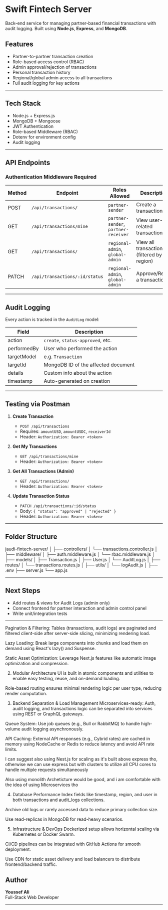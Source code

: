 # Swift Fintech Server

Back-end service for managing partner-based financial transactions with audit logging. Built using **Node.js**, **Express**, and **MongoDB**.

##  Features

- Partner-to-partner transaction creation
- Role-based access control (RBAC)
- Admin approval/rejection of transactions
- Personal transaction history
- Regional/global admin access to all transactions
- Full audit logging for key actions

---

##  Tech Stack

- Node.js + Express.js
- MongoDB + Mongoose
- JWT Authentication
- Role-based Middleware (RBAC)
- Dotenv for environment config
- Audit logging

---

## API Endpoints

###  Authentication Middleware Required

| Method | Endpoint                    | Roles Allowed                          | Description                                  |
|--------|-----------------------------|----------------------------------------|----------------------------------------------|
| POST   | `/api/transactions/`        | `partner-sender`                       | Create a transaction                         |
| GET    | `/api/transactions/mine`    | `partner-sender`, `partner-receiver`   | View user-related transactions               |
| GET    | `/api/transactions/`        | `regional-admin`, `global-admin`       | View all transactions (filtered by region)   |
| PATCH  | `/api/transactions/:id/status` | `regional-admin`, `global-admin`     | Approve/Reject a transaction                 |

---

## Audit Logging

Every action is tracked in the `AuditLog` model:

| Field         | Description                           |
|---------------|---------------------------------------|
| action        | `create`, `status-approved`, etc.     |
| performedBy   | User who performed the action         |
| targetModel   | e.g. `Transaction`                    |
| targetId      | MongoDB ID of the affected document   |
| details       | Custom info about the action          |
| timestamp     | Auto-generated on creation            |

---

##  Testing via Postman

1. **Create Transaction**  
   - `POST /api/transactions`  
   - Requires: `amountUSD`, `amountUSDC`, `receiverId`  
   - Header: `Authorization: Bearer <token>`

2. **Get My Transactions**  
   - `GET /api/transactions/mine`  
   - Header: `Authorization: Bearer <token>`

3. **Get All Transactions (Admin)**  
   - `GET /api/transactions/`  
   - Header: `Authorization: Bearer <token>`

4. **Update Transaction Status**  
   - `PATCH /api/transactions/:id/status`  
   - Body: `{ "status": "approved" | "rejected" }`  
   - Header: `Authorization: Bearer <token>`

---

##  Folder Structure

jaudi-fintech-server/
│
├── controllers/
│ └── transactions.controller.js
│
├── middleware/
│ ├── auth.middleware.js
│ └── rbac.middleware.js
│
├── models/
│ ├── Transaction.js
│ ├── User.js
│ └── AuditLog.js
│
├── routes/
│ └── transactions.routes.js
│
├── utils/
│ └── logAudit.js
│
├── .env
├── server.js
└── app.js

---

##  Next Steps

- Add routes & views for Audit Logs (admin only)
- Connect frontend for partner interaction and admin control panel
- Write unit/integration tests

---


Pagination & Filtering: Tables (transactions, audit logs) are paginated and filtered client-side after server-side slicing, minimizing rendering load.

Lazy Loading: Break large components into chunks and load them on demand using React's lazy() and Suspense.

Static Asset Optimization: Leverage Next.js features like automatic image optimization and compression.

2. Modular Architecture
UI is built in atomic components and utilities to enable easy testing, reuse, and on-demand loading.

Role-based routing ensures minimal rendering logic per user type, reducing render computation.

3. Backend Separation & Load Management
Microservices-ready: Auth, audit logging, and transactions logic can be separated into services using REST or GraphQL gateways.

Queue System: Use job queues (e.g., Bull or RabbitMQ) to handle high-volume audit logging asynchronously.

API Caching: External API responses (e.g., Cybrid rates) are cached in memory using NodeCache or Redis to reduce latency and avoid API rate limits.

I can suggest also using Nest.js for scaling as it's built above express tho, otherwise we can use express but with clusters to utilize all CPU cores to handle multiple requests simultaneously

Also using monolith Archeticture would be good, and i am comfortable with the idea of using Microservices tho

4. Database Performance
Index fields like timestamp, region, and user in both transactions and audit_logs collections.

Archive old logs or rarely accessed data to reduce primary collection size.

Use read-replicas in MongoDB for read-heavy scenarios.

5. Infrastructure & DevOps
Dockerized setup allows horizontal scaling via Kubernetes or Docker Swarm.

CI/CD pipelines can be integrated with GitHub Actions for smooth deployment.

Use CDN for static asset delivery and load balancers to distribute frontend/backend traffic.



##  Author

**Youssef Ali**  
Full-Stack Web Developer

---


